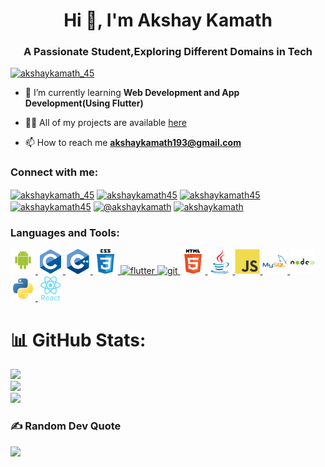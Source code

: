 <h1 align="center">Hi 👋, I'm Akshay Kamath</h1>
<h3 align="center">A Passionate Student,Exploring Different Domains in Tech</h3>

<!-- <p align="left"> <img src="https://komarev.com/ghpvc/?username=akshaykamath45&label=Profile%20views&color=0e75b6&style=flat" alt="akshaykamath45" /> </p>
<p align="left""> <a href="https://github.com/ryo-ma/github-profile-trophy"><img src="https://github-profile-trophy.vercel.app/?username=akshaykamath45"  alt="akshaykamath45" /></a> </p>  -->

<!--## 🏆 GitHub Trophies
![](https://github-profile-trophy.vercel.app/?username=akshaykamath45&theme=radical&no-frame=false&no-bg=true&margin-w=4)-->



<p align="left"> <a href="https://twitter.com/akshaykamath_45" target="blank"><img src="https://img.shields.io/twitter/follow/akshaykamath_45?logo=twitter&style=for-the-badge" alt="akshaykamath_45" /></a> </p>

- 🌱 I’m currently learning **Web Development and App Development(Using Flutter)**

- 👨‍💻 All of my projects are available [here](https://akshaykamath.netlify.app/)

- 📫 How to reach me **akshaykamath193@gmail.com**

<h3 align="left">Connect with me:</h3>
<p align="left">
<a href="https://twitter.com/akshaykamath_45" target="blank"><img align="center" src="https://raw.githubusercontent.com/rahuldkjain/github-profile-readme-generator/master/src/images/icons/Social/twitter.svg" alt="akshaykamath_45" height="30" width="40" /></a>
<a href="https://linkedin.com/in/akshaykamath45" target="blank"><img align="center" src="https://raw.githubusercontent.com/rahuldkjain/github-profile-readme-generator/master/src/images/icons/Social/linked-in-alt.svg" alt="akshaykamath45" height="30" width="40" /></a>
<a href="https://codesandbox.com/akshaykamath45" target="blank"><img align="center" src="https://raw.githubusercontent.com/rahuldkjain/github-profile-readme-generator/master/src/images/icons/Social/codesandbox.svg" alt="akshaykamath45" height="30" width="40" /></a>
<a href="https://instagram.com/akshaykamath45" target="blank"><img align="center" src="https://raw.githubusercontent.com/rahuldkjain/github-profile-readme-generator/master/src/images/icons/Social/instagram.svg" alt="akshaykamath45" height="30" width="40" /></a>
<a href="https://hashnode.com/@akshaykamath" target="blank"><img align="center" src="https://raw.githubusercontent.com/rahuldkjain/github-profile-readme-generator/master/src/images/icons/Social/hashnode.svg" alt="@akshaykamath" height="30" width="40" /></a>
<a href="https://codeforces.com/profile/akshaykamath" target="blank"><img align="center" src="https://raw.githubusercontent.com/rahuldkjain/github-profile-readme-generator/master/src/images/icons/Social/codeforces.svg" alt="akshaykamath" height="30" width="40" /></a>


  <!-- 
 <a href="https://www.codechef.com/users/akshaykamath45" target="blank"><img align="center" src="https://cdn.jsdelivr.net/npm/simple-icons@3.1.0/icons/codechef.svg" alt="akshaykamath45" height="30" width="40" /></a>
<a href="https://www.leetcode.com/akshaykamath45" target="blank"><img align="center" src="https://raw.githubusercontent.com/rahuldkjain/github-profile-readme-generator/master/src/images/icons/Social/leet-code.svg" alt="akshaykamath45" height="30" width="40" /></a>
<a href="https://auth.geeksforgeeks.org/user/akshaykamath45/profile" target="blank"><img align="center" src="https://raw.githubusercontent.com/rahuldkjain/github-profile-readme-generator/master/src/images/icons/Social/geeks-for-geeks.svg" alt="akshaykamath45/profile" height="30" width="40" /></a> -->
</p>

<h3 align="left">Languages and Tools:</h3>
<p align="left"> <a href="https://developer.android.com" target="_blank" rel="noreferrer"> <img src="https://raw.githubusercontent.com/devicons/devicon/master/icons/android/android-original-wordmark.svg" alt="android" width="40" height="40"/> </a> <a href="https://www.cprogramming.com/" target="_blank" rel="noreferrer"> <img src="https://raw.githubusercontent.com/devicons/devicon/master/icons/c/c-original.svg" alt="c" width="40" height="40"/> </a> <a href="https://www.w3schools.com/cpp/" target="_blank" rel="noreferrer"> <img src="https://raw.githubusercontent.com/devicons/devicon/master/icons/cplusplus/cplusplus-original.svg" alt="cplusplus" width="40" height="40"/> </a> <a href="https://www.w3schools.com/css/" target="_blank" rel="noreferrer"> <img src="https://raw.githubusercontent.com/devicons/devicon/master/icons/css3/css3-original-wordmark.svg" alt="css3" width="40" height="40"/> </a> <a href="https://flutter.dev" target="_blank" rel="noreferrer"> <img src="https://www.vectorlogo.zone/logos/flutterio/flutterio-icon.svg" alt="flutter" width="40" height="40"/> </a> <a href="https://git-scm.com/" target="_blank" rel="noreferrer"> <img src="https://www.vectorlogo.zone/logos/git-scm/git-scm-icon.svg" alt="git" width="40" height="40"/> </a> <a href="https://www.w3.org/html/" target="_blank" rel="noreferrer"> <img src="https://raw.githubusercontent.com/devicons/devicon/master/icons/html5/html5-original-wordmark.svg" alt="html5" width="40" height="40"/> </a> <a href="https://www.java.com" target="_blank" rel="noreferrer"> <img src="https://raw.githubusercontent.com/devicons/devicon/master/icons/java/java-original.svg" alt="java" width="40" height="40"/> </a> <a href="https://developer.mozilla.org/en-US/docs/Web/JavaScript" target="_blank" rel="noreferrer"> <img src="https://raw.githubusercontent.com/devicons/devicon/master/icons/javascript/javascript-original.svg" alt="javascript" width="40" height="40"/> </a> <a href="https://www.mysql.com/" target="_blank" rel="noreferrer"> <img src="https://raw.githubusercontent.com/devicons/devicon/master/icons/mysql/mysql-original-wordmark.svg" alt="mysql" width="40" height="40"/> </a> <a href="https://nodejs.org" target="_blank" rel="noreferrer"> <img src="https://raw.githubusercontent.com/devicons/devicon/master/icons/nodejs/nodejs-original-wordmark.svg" alt="nodejs" width="40" height="40"/> </a> <a href="https://www.python.org" target="_blank" rel="noreferrer"> <img src="https://raw.githubusercontent.com/devicons/devicon/master/icons/python/python-original.svg" alt="python" width="40" height="40"/> </a> <a href="https://reactjs.org/" target="_blank" rel="noreferrer"> <img src="https://raw.githubusercontent.com/devicons/devicon/master/icons/react/react-original-wordmark.svg" alt="react" width="40" height="40"/> </a> </p>

<!--
<p><img align="left" src="https://github-readme-stats.vercel.app/api/top-langs?username=akshaykamath45&show_icons=true&locale=en&layout=compact" alt="akshaykamath45" /></p>
<p><img align="center" src="https://github-readme-streak-stats.herokuapp.com/?user=akshaykamath45&" alt="akshaykamath45" /></p> 
![](https://github-readme-stats.vercel.app/api?username=akshaykamath45&theme=dark&hide_border=false&include_all_commits=true&count_private=true)<br/>-->




# 📊 GitHub Stats:
<!--
<p>&nbsp;<img align="center" src="https://github-readme-stats-git-masterrstaa-rickstaa.vercel.app/api?username=akshaykamath45&show_icons=true&locale=en" alt="akshaykamath45" /></p>-->

![](https://github-readme-streak-stats.herokuapp.com/?user=akshaykamath45&theme=dark&hide_border=false)<br/>
![](https://github-readme-stats.vercel.app/api?username=akshaykamath45&show_icons=true&theme=radical)<br/>
![](https://github-readme-stats-git-masterrstaa-rickstaa.vercel.app/api/top-langs/?username=akshaykamath45&theme=dark&hide_border=false&include_all_commits=true&count_private=true&layout=compact)

### ✍️ Random Dev Quote
![](https://quotes-github-readme.vercel.app/api?type=horizontal&theme=radical)
